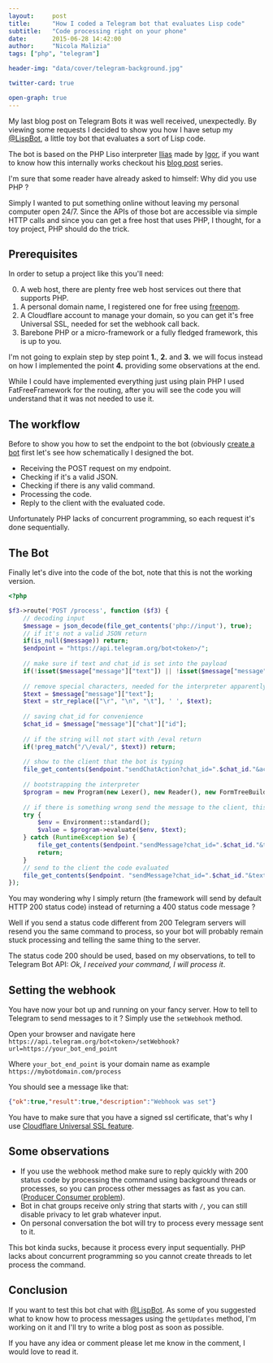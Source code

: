```yaml
---
layout:     post
title:      "How I coded a Telegram bot that evaluates Lisp code"
subtitle:   "Code processing right on your phone"
date:       2015-06-28 14:42:00
author:     "Nicola Malizia"
tags: ["php", "telegram"]

header-img: "data/cover/telegram-background.jpg"

twitter-card: true

open-graph: true
---
```


My last blog post on Telegram Bots it was well received, unexpectedly. By viewing some requests I decided to show you how I have setup my [@LispBot](https://telegram.me/LispBot), a little toy bot that evaluates a sort of Lisp code.

The bot is based on the PHP Liso interpreter [Ilias](https://github.com/igorw/ilias) made by [Igor](https://github.com/igorw), if you want to know how this internally works checkout his [blog post](https://igor.io/2012/12/06/sexpr.html) series. 

I'm sure that some reader have already asked to himself: Why did you use PHP ? 

Simply I wanted to put something online without leaving my personal computer open 24/7. Since the APIs of those bot are accessible via simple HTTP calls and since you can get a free host that uses PHP, I thought, for a toy project, PHP should do the trick. 

## Prerequisites
In order to setup a project like this you'll need:

0. A web host, there are plenty free web host services out there that supports PHP. 
0. A personal domain name, I registered one for free using [freenom](freenom.com).
0. A Cloudflare account to manage your domain, so you can get it's free Universal SSL, needed for set the webhook call back. 
0. Barebone PHP or a micro-framework or a fully fledged framework, this is up to you. 

I'm not going to explain step by step point **1.**, **2.** and **3.** we will focus instead on how I implemented the point **4.** providing some observations at the end. 

While I could have implemented everything just using plain PHP I used FatFreeFramework for the routing, after you will see the code you will understand that it was not needed to use it. 

## The workflow
Before to show you how to set the endpoint to the bot (obviously [create a bot](https://unnikked.ga/getting-started-with-telegram-bots) first let's see how schematically I designed the bot.

- Receiving the POST request on my endpoint. 
- Checking if it's a valid JSON. 
- Checking if there is any valid command. 
- Processing the code. 
- Reply to the client with the evaluated code. 

Unfortunately PHP lacks of concurrent programming, so each request it's done sequentially. 

## The Bot

Finally let's dive into the code of the bot, note that this is not the working version. 

```php
<?php

$f3->route('POST /process', function ($f3) {
	// decoding input
	$message = json_decode(file_get_contents('php://input'), true);
	// if it's not a valid JSON return
	if(is_null($message)) return;
	$endpoint = "https://api.telegram.org/bot<token>/";
	
	// make sure if text and chat_id is set into the payload
	if(!isset($message["message"]["text"]) || !isset($message["message"]["chat"]["id"])) return;
	
	// remove special characters, needed for the interpreter apparently
	$text = $message["message"]["text"];
	$text = str_replace(["\r", "\n", "\t"], ' ', $text);
	
	// saving chat_id for convenience
	$chat_id = $message["message"]["chat"]["id"];
	
	// if the string will not start with /eval return
	if(!preg_match("/\/eval/", $text)) return;
	
	// show to the client that the bot is typing 
	file_get_contents($endpoint."sendChatAction?chat_id=".$chat_id."&action=typing");
	
	// bootstrapping the interpreter
	$program = new Program(new Lexer(), new Reader(), new FormTreeBuilder(), new Walker());
	
	// if there is something wrong send the message to the client, this error is related to the code passed
	try {
		$env = Environment::standard();
		$value = $program->evaluate($env, $text);
	} catch (RuntimeException $e) {
		file_get_contents($endpoint."sendMessage?chat_id=".$chat_id."&text=".urlencode($e->getMessage()));
		return;
	}
	// send to the client the code evaluated
	file_get_contents($endpoint. "sendMessage?chat_id=".$chat_id."&text=".$value);
});
```

You may wondering why I simply return (the framework will send by default HTTP 200 status code) instead of returning a 400 status code message ? 

Well if you send a status code different from 200 Telegram servers will resend you the same command to process, so your bot will probably remain stuck processing and telling the same thing to the server. 

The status code 200 should be used, based on my observations, to tell to Telegram Bot API: _Ok, I received your command, I will process it_.

## Setting the webhook

You have now your bot up and running on your fancy server. How to tell to Telegram to send messages to it ? Simply use the `setWebhook` method. 

Open your browser and navigate here `https://api.telegram.org/bot<token>/setWebhook?url=https://your_bot_end_point`

Where `your_bot_end_point` is your domain name as example `https://mybotdomain.com/process`

You should see a message like that: 

```json
{"ok":true,"result":true,"description":"Webhook was set"}
```

You have to make sure that you have a signed ssl certificate, that's why I use [Cloudflare Universal SSL feature](https://www.cloudflare.com/ssl). 

## Some observations
- If you use the webhook method make sure to reply quickly with 200 status code by processing the command using background threads or processes, so you can process other messages as fast as you can. ([Producer Consumer problem](https://en.wikipedia.org/wiki/Producer%E2%80%93consumer_problem)). 
- Bot in chat groups receive only string that starts with `/`, you can still disable privacy to let grab whatever input.
- On personal conversation the bot will try to process every message sent to it. 

This bot kinda sucks, because it process every input sequentially. PHP lacks about concurrent programming so you cannot create threads to let process the command. 

## Conclusion

If you want to test this bot chat with [@LispBot](http://telegram.me/LispBot). As some of you suggested what to know how to process messages using the `getUpdates` method, I'm working on it and I'll try to write a blog post as soon as possible. 

If you have any idea or comment please let me know in the comment, I would love to read it. 
